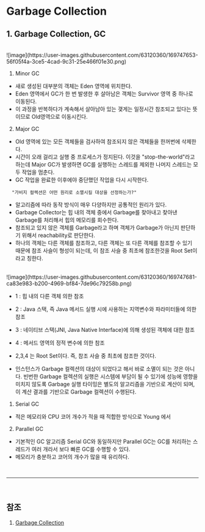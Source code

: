 # Garbage Collection

## 1. Garbage Collection, GC

<br />
![image](https://user-images.githubusercontent.com/63120360/169747653-56f05f4a-3ce5-4cad-9c31-25e466f01e30.png)
<br />

  1. Minor GC
  - 새로 생성된 대부분의 객체는 Eden 영역에 위치한다.
  - Eden 영역에서 GC가 한 번 발생한 후 살아남은 객체는 Survivor 영역 중 하나로 이동된다.
  - 이 과정을 반복하다가 계속해서 살아남아 있는 갳게는 일정시간 참조되고 있다는 뜻이므로 Old영역으로 이동시킨다.

  2. Major GC
  - Old 영역에 있는 모든 객체들을 검사하여 참조되지 않은 객체들을 한꺼번에 삭제한다.
  - 시간이 오래 걸리고 실행 중 프로세스가 정지된다. 이것을 "stop-the-world"라고 하는데 Major GC가 발생하면 GC를 실행하는 스레드를 제외한 나머지 스레드는 모두 작업을 멈춘다. 
  - GC 작업을 완료한 이후에야 중단했던 작업을 다시 시작한다.

  ```
    "가비지 컬렉션은 어떤 원리로 소멸시킬 대상을 선정하는가?"
  ```

  - 알고리즘에 따라 동작 방식이 매우 다양하지만 공통적인 원리가 있다.
  - Garbage Collector는 힙 내의 객체 중에서 Garbage를 찾아내고 찾아낸 Garbage를 처리해서 힙의 메모리를 회수한다.
  - 참조되고 있지 않은 객체를 Garbage라고 하며 객체가 Garbage가 아닌지 판단하기 위해서 reachability로 판단한다.
  - 하나의 객체는 다른 객체를 참조하고, 다른 객체는 또 다른 객체를 참조할 수 있기 때문에 참조 사슬이 형성이 되는데, 이 참조 사슬 중 최초에 참조한것을 Root Set이라고 칭한다.

<br />
![image](https://user-images.githubusercontent.com/63120360/169747681-ca83e983-b200-4969-bf84-7de96c79258b.png)
<br />

  * 1 : 힙 내의 다른 객체 의한 참조
  * 2 : Java 스택, 즉 Java 메서드 실행 시에 사용하는 지역변수와 파라미터들에 의한 참조
  * 3 : 네이티브 스택(JNI, Java Native Interface)에 의해 생성된 객체에 대한 참조
  * 4 : 메서드 영역의 정적 변수에 의한 참조
  * 2,3,4 는 Root Set이다. 즉, 참조 사슬 중 최초에 참조한 것이다.

  * 인스턴스가 Garbage 컬렉션의 대상이 되었다고 해서 바로 소멸이 되는 것은 아니다. 빈번한 Garbage 컬렉션의 실행은 시스템에 부담이 될 수 있기에 성능에 영향을 미치지 않도록 Garbage 실행 타이밍은 별도의 알고리즘을 기반으로 계산이 되며, 이 계산 결과를 기반으로 Garbage 컬렉션이 수행된다.

  1. Serial GC
  - 적은 메모리와 CPU 코어 개수가 적을 때 적합한 방식으로  Young 에서

  2. Parallel GC
  - 기본적인 GC 알고리즘 Serial GC와 동일하지만 Parallel GC는 GC를 처리하는 스레드가 여러 개라서 보다 빠른 GC를 수행할 수 있다.
  - 메모리가 충분하고 코어의 개수가 많을 때 유리하다.


<br />
<hr />
<br />

## 참조
1. [Garbage Collection](https://asfirstalways.tistory.com/159?category=660807)
